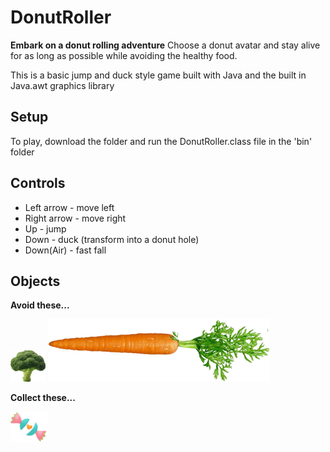 # DonutRoller
**Embark on a donut rolling adventure** Choose a donut avatar and stay alive for as long as possible while avoiding the healthy food.

This is a basic jump and duck style game built with Java and the built in Java.awt graphics library

## Setup
To play, download the folder and run the DonutRoller.class file in the 'bin' folder
## Controls
 * Left arrow - move left
 * Right arrow - move right
 * Up - jump
 * Down - duck (transform into a donut hole)
 * Down(Air) - fast fall
 
## Objects
**Avoid these...**

![alt text](Broccoli.png) ![alt text](Carrot.png)


**Collect these...**

![alt text](CandyLife1.png)
